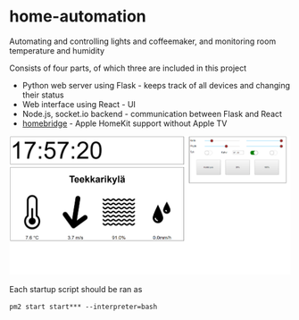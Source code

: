 # home-automation
Automating and controlling lights and coffeemaker, and monitoring room temperature and humidity

Consists of four parts, of which three are included in this project
* Python web server using Flask - keeps track of all devices and changing their status
* Web interface using React - UI
* Node.js, socket.io backend - communication between Flask and React 
* [homebridge](https://github.com/nfarina/homebridge) - Apple HomeKit support without Apple TV

![reactui](screenshot_react-interface.png?raw=true "Screenshot of web interface")

Each startup script should be ran as 
```
pm2 start start*** --interpreter=bash
```
